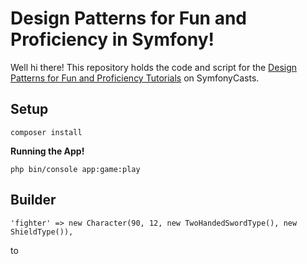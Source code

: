 # Design Patterns for Fun and Proficiency in Symfony! 

Well hi there! This repository holds the code and script
for the [Design Patterns for Fun and Proficiency Tutorials](https://symfonycasts.com/screencast/design-patterns) on SymfonyCasts.

## Setup

```
composer install
```

**Running the App!**

```
php bin/console app:game:play
``` 

## Builder

`'fighter' => new Character(90, 12, new TwoHandedSwordType(), new ShieldType()),`

to 

```php

```
